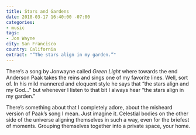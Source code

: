 ```yaml
---
title: Stars and Gardens
date: 2018-03-17 16:40:00 -07:00
categories:
- music
tags:
- Jon Wayne
city: San Francisco
country: California
extract: "“The stars align in my garden.”"
---
```


There’s a song by Jonwayne called *Green Light* where towards the end Anderson Paak takes the reins and sings one of my favorite lines. Well, sort of. In his mild mannered and eloquent style he says that “the stars align and my God...” but whenever I listen to that bit I always hear “the stars align in my garden.”

There’s something about that I completely adore, about the misheard version of Paak’s song I mean. Just imagine it. Celestial bodies on the other side of the universe aligning themselves in such a way, even for the briefest of moments. Grouping themselves together into a private space, your home.
